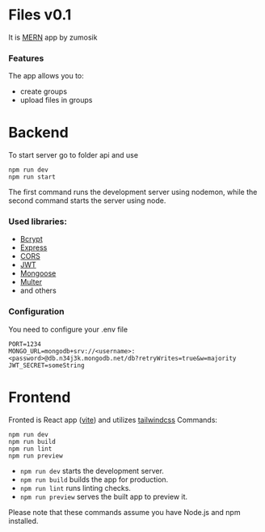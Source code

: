 # Files v0.1
It is [MERN](https://www.mongodb.com/mern-stack) app by zumosik  
### Features
The app allows you to:
- create groups
- upload files in groups
#
# Backend 
To start server go to folder api and use
```
npm run dev
npm run start
```
The first command runs the development server using nodemon, while the second command starts the server using node.
### Used libraries:
- [Bcrypt](https://www.npmjs.com/package/bcrypt)
- [Express](https://www.npmjs.com/package/express)
- [CORS](https://www.npmjs.com/package/cors)
- [JWT](https://www.npmjs.com/package/jsonwebtoken)
- [Mongoose](https://www.npmjs.com/package/mongoose)
- [Multer](https://www.npmjs.com/package/multer)  
- and others
### Configuration  
You need to configure your .env file  
```
PORT=1234
MONGO_URL=mongodb+srv://<username>:<password>@db.n34j3k.mongodb.net/db?retryWrites=true&w=majority
JWT_SECRET=someString
```
#
# Frontend 
Fronted is React app ([vite](https://vitejs.dev/)) and utilizes  [tailwindcss](https://tailwindcss.com/)
Commands:
```
npm run dev
npm run build
npm run lint
npm run preview
```
- `npm run dev` starts the development server.
- `npm run build` builds the app for production.
- `npm run lint` runs linting checks.
- `npm run preview` serves the built app to preview it.  


Please note that these commands assume you have Node.js and npm installed.

